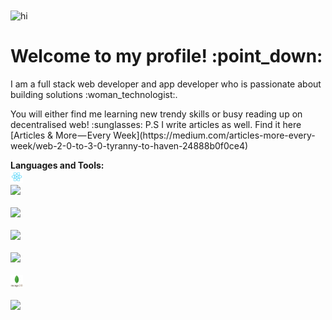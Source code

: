 <!-- ### Hi, 👋 I am Rajashree Parhi -->
 <img alt="hi" src="https://c.tenor.com/lAr_Fip4Sx0AAAAi/woman-raising-hand-joypixels.gif" align="center"  width= "100vw"/> 
 <h1> Welcome  to my profile! :point_down: </h1>
 <p> I am a full stack web developer and app developer who is passionate about building solutions :woman_technologist:. </p>
 <p>You will either find me learning new trendy skills or busy reading up on decentralised web! :sunglasses:
P.S I write articles as well. Find it here [Articles & More — Every Week](https://medium.com/articles-more-every-week/web-2-0-to-3-0-tyranny-to-haven-24888b0f0ce4)
</p>
 
 
 **Languages and Tools:**
<code> <img height="20" src="https://raw.githubusercontent.com/github/explore/80688e429a7d4ef2fca1e82350fe8e3517d3494d/topics/react/react.png"></code>
<code> <img height="20" src="https://img.icons8.com/color/48/000000/javascript.png"/> </code> 
<code> <img height="20" src="https://img.icons8.com/color/48/000000/html-5.png"/> </code>
<code> <img height="20" src="https://img.icons8.com/color/48/000000/css3.png"/> </code>
<code> <img height="20" src="https://img.icons8.com/color/48/000000/nodejs.png"/> </code> 
<code> <img height="20" src="https://raw.githubusercontent.com/devicons/devicon/master/icons/mongodb/mongodb-original-wordmark.svg" /> </code> 
<code> <img height="20" src="https://img.icons8.com/color/48/000000/flutter.png"/> </code>

<!--
**rajashree23/rajashree23** is a ✨ _special_ ✨ repository because its `README.md` (this file) appears on your GitHub profile.

Here are some ideas to get you started:

- 🔭 I’m currently working on ...
- 🌱 I’m currently learning ...
- 👯 I’m looking to collaborate on ...
- 🤔 I’m looking for help with ...
- 💬 Ask me about ...
- 📫 How to reach me: ...
- 😄 Pronouns: ...
- ⚡ Fun fact: ...
-->
